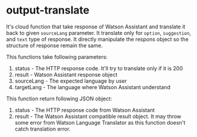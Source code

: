 # output-translate
It's cloud function that take response of Watson Assistant and translate it back to given `sourceLang` parameter.
It translate only for `option`, `suggestion`, and `text` type of response.
It directly manipulate the respons object so the structure of response remain the same.

This functions take following parameters:
1. status - The HTTP response code. It'll try to translate only if it is 200
1. result - Watson Assistant response object
1. sourceLang - The expected language by user
1. targetLang - The language where Watson Assistant understand

This function return following JSON object:
1. status - The HTTP response code from Watson Assistant
1. result - The Watson Assistant compatible result object.
It may throw some error from Watson Language Translator as this function doesn't catch translation error.